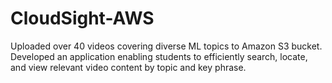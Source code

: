 # CloudSight-AWS
Uploaded over 40 videos covering diverse ML topics to Amazon S3 bucket. Developed an application enabling students to efficiently search, locate, and view relevant video content by topic and key phrase.
